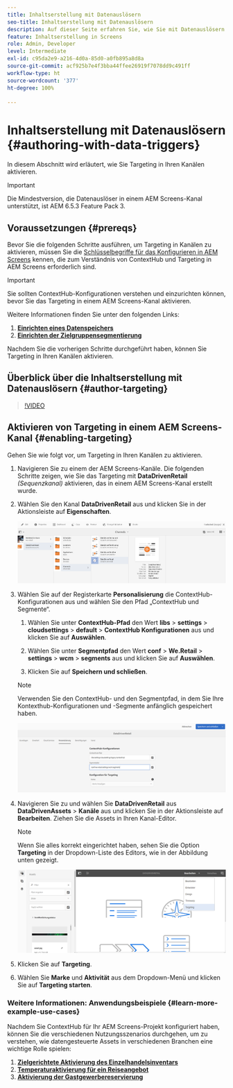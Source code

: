 ```yaml
---
title: Inhaltserstellung mit Datenauslösern
seo-title: Inhaltserstellung mit Datenauslösern
description: Auf dieser Seite erfahren Sie, wie Sie mit Datenauslösern Inhalte erstellen.
feature: Inhaltserstellung in Screens
role: Admin, Developer
level: Intermediate
exl-id: c95da2e9-a216-4d0a-85d0-a0fb895a8d8a
source-git-commit: acf925b7e4f3bba44ffee26919f7078dd9c491ff
workflow-type: ht
source-wordcount: '377'
ht-degree: 100%

---
```


# Inhaltserstellung mit Datenauslösern {#authoring-with-data-triggers}

In diesem Abschnitt wird erläutert, wie Sie Targeting in Ihren Kanälen aktivieren.

>[!IMPORTANT]
>
>Die Mindestversion, die Datenauslöser in einem AEM Screens-Kanal unterstützt, ist AEM 6.5.3 Feature Pack 3.

## Voraussetzungen {#prereqs}

Bevor Sie die folgenden Schritte ausführen, um Targeting in Kanälen zu aktivieren, müssen Sie die [Schlüsselbegriffe für das Konfigurieren in AEM Screens](configuring-context-hub.md) kennen, die zum Verständnis von ContextHub und Targeting in AEM Screens erforderlich sind.

>[!IMPORTANT]
>
>Sie sollten ContextHub-Konfigurationen verstehen und einzurichten können, bevor Sie das Targeting in einem AEM Screens-Kanal aktivieren.

Weitere Informationen finden Sie unter den folgenden Links:

1. **[Einrichten eines Datenspeichers](configuring-context-hub.md)**
1. **[Einrichten der Zielgruppensegmentierung](configuring-context-hub.md)**

Nachdem Sie die vorherigen Schritte durchgeführt haben, können Sie Targeting in Ihren Kanälen aktivieren.

## Überblick über die Inhaltserstellung mit Datenauslösern {#author-targeting}

>[!VIDEO](https://video.tv.adobe.com/v/31921)

## Aktivieren von Targeting in einem AEM Screens-Kanal {#enabling-targeting}

Gehen Sie wie folgt vor, um Targeting in Ihren Kanälen zu aktivieren.

1. Navigieren Sie zu einem der AEM Screens-Kanäle. Die folgenden Schritte zeigen, wie Sie das Targeting mit **DataDrivenRetail** *(Sequenzkanal)* aktivieren, das in einem AEM Screens-Kanal erstellt wurde.

1. Wählen Sie den Kanal **DataDrivenRetail** aus und klicken Sie in der Aktionsleiste auf **Eigenschaften**.

   ![screen_shot_2019-05-01at43332pm](assets/screen_shot_2019-05-01at43332pm.png)

1. Wählen Sie auf der Registerkarte **Personalisierung** die ContextHub-Konfigurationen aus und wählen Sie den Pfad „ContextHub und Segmente“.

   1. Wählen Sie unter **ContextHub-Pfad** den Wert **libs** > **settings** > **cloudsettings** > **default** > **ContextHub Konfigurationen** aus und klicken Sie auf **Auswählen**.

   1. Wählen Sie unter **Segmentpfad** den Wert **conf** > **We.Retail** > **settings** > **wcm** > **segments** aus und klicken Sie auf **Auswählen**.

   1. Klicken Sie auf **Speichern und schließen**.
   >[!NOTE]
   >
   >Verwenden Sie den ContextHub- und den Segmentpfad, in dem Sie Ihre Kontexthub-Konfigurationen und -Segmente anfänglich gespeichert haben.

   ![screen_shot_2019-05-01at44030pm](assets/screen_shot_2019-05-01at44030pm.png)

1. Navigieren Sie zu und wählen Sie **DataDrivenRetail** aus **DataDrivenAssets** > **Kanäle** aus und klicken Sie in der Aktionsleiste auf **Bearbeiten**. Ziehen Sie die Assets in Ihren Kanal-Editor.

   >[!NOTE]
   >
   >Wenn Sie alles korrekt eingerichtet haben, sehen Sie die Option **Targeting** in der Dropdown-Liste des Editors, wie in der Abbildung unten gezeigt.

   ![screen_shot_2019-05-01at44231pm](assets/screen_shot_2019-05-01at44231pm.png)

1. Klicken Sie auf **Targeting**.

1. Wählen Sie **Marke** und **Aktivität** aus dem Dropdown-Menü und klicken Sie auf **Targeting starten**.

### Weitere Informationen: Anwendungsbeispiele {#learn-more-example-use-cases}

Nachdem Sie ContextHub für Ihr AEM Screens-Projekt konfiguriert haben, können Sie die verschiedenen Nutzungsszenarios durchgehen, um zu verstehen, wie datengesteuerte Assets in verschiedenen Branchen eine wichtige Rolle spielen:

1. **[Zielgerichtete Aktivierung des Einzelhandelsinventars](retail-inventory-activation.md)**
1. **[Temperaturaktivierung für ein Reiseangebot](local-temperature-activation.md)**
1. **[Aktivierung der Gastgewerbereservierung](hospitality-reservation-activation.md)**

